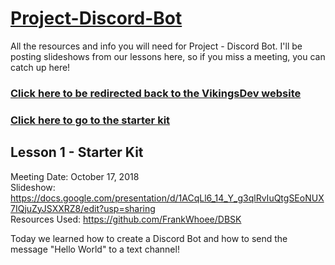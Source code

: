 # [Project-Discord-Bot](https://vikingsdev.github.io/resources.html)
All the resources and info you will need for Project - Discord Bot. I'll be posting slideshows from our lessons here, so if you miss a meeting, you can catch up here!

### [Click here to be redirected back to the VikingsDev website](https://vikingsdev.github.io/resources.html)
### [Click here to go to the starter kit](https://github.com/FrankWhoee/DBSK)


## Lesson 1 - Starter Kit
Meeting Date: October 17, 2018<br/>
Slideshow: https://docs.google.com/presentation/d/1ACqLl6_14_Y_g3qlRvIuQtgSEoNUX7IQjuZyJSXXRZ8/edit?usp=sharing <br/>
Resources Used: https://github.com/FrankWhoee/DBSK <br/>

Today we learned how to create a Discord Bot and how to send the message "Hello World" to a text channel!
